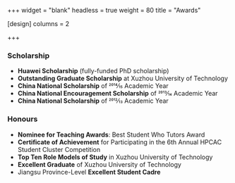 +++
widget = "blank"
headless = true
weight = 80
title = "Awards"

[design]
    columns = 2

+++

### Scholarship
- **Huawei Scholarship** (fully-funded PhD scholarship)
- **Outstanding Graduate Scholarship** at Xuzhou University of Technology
- **China National Scholarship** of 2014⁄15 Academic Year
- **China National Encouragement Scholarship** of 2013⁄14 Academic Year
- **China National Scholarship** of 2012⁄13 Academic Year
### Honours
- **Nominee for Teaching Awards**: Best Student Who Tutors Award
- **Certificate of Achievement** for Participating in the 6th Annual HPCAC Student Cluster Competition
- **Top Ten Role Models of Study** in Xuzhou University of Technology
- **Excellent Graduate** of Xuzhou University of Technology
- Jiangsu Province-Level **Excellent Student Cadre**